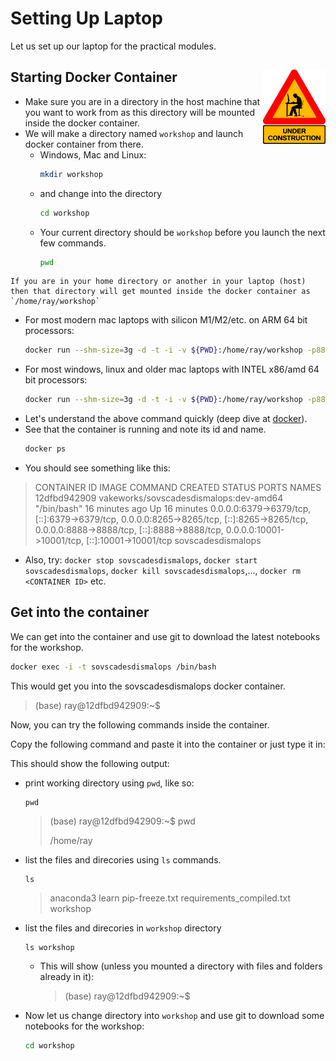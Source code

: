 # Setting Up Laptop

Let us set up our laptop for the practical modules. 

## Starting Docker Container <img src="./images/UnderConstructionWarningGeekByDominiqueChappard_OpenClipArt.png" width="100" align="right" alt="Under Construction">

- Make sure you are in a directory in the host machine that you want to work from as this directory will be mounted inside the docker container.
- We will make a directory named `workshop` and launch docker container from there. 
   - Windows, Mac and Linux: 
       ```sh
       mkdir workshop
       ``` 
   - and change into the directory
     ```sh
     cd workshop
     ```
   - Your current directory should be `workshop` before you launch the next few commands.
     ```sh
     pwd
     ```
```admonish warning
If you are in your home directory or another in your laptop (host) then that directory will get mounted inside the docker container as `/home/ray/workshop`
```

- For most modern mac laptops with silicon M1/M2/etc. on ARM 64 bit processors:
    ```sh
    docker run --shm-size=3g -d -t -i -v ${PWD}:/home/ray/workshop -p8888:8888 -p6379:6379 -p10001:10001 -p8265:8265 --name=sovscadesdismalops vakeworks/sovscadesdismalops:dev-arm64
    ```
- For most windows, linux and older mac laptops with INTEL x86/amd 64 bit processors:
    ```sh
    docker run --shm-size=3g -d -t -i -v ${PWD}:/home/ray/workshop -p8888:8888 -p6379:6379 -p10001:10001 -p8265:8265 --name=sovscadesdismalops vakeworks/sovscadesdismalops:dev-amd64
    ```
- Let's understand the above command quickly (deep dive at [docker](./docker.md)). 
- See that the container is running and note its id and name.
    ```sh
    docker ps
    ```
- You should see something like this:

>    CONTAINER ID   IMAGE                                    COMMAND                  CREATED          STATUS          PORTS                                                                                                                                                                                    NAMES
> 12dfbd942909   vakeworks/sovscadesdismalops:dev-amd64   "/bin/bash"              16 minutes ago   Up 16 minutes   0.0.0.0:6379->6379/tcp, [::]:6379->6379/tcp, 0.0.0.0:8265->8265/tcp, [::]:8265->8265/tcp, 0.0.0.0:8888->8888/tcp, [::]:8888->8888/tcp, 0.0.0.0:10001->10001/tcp, [::]:10001->10001/tcp   sovscadesdismalops
 
- Also, try: `docker stop sovscadesdismalops`, `docker start sovscadesdismalops`, `docker kill sovscadesdismalops`,..., `docker rm <CONTAINER ID>` etc.

## Get into the container

We can get into the container and use git to download the latest notebooks for the workshop.

```sh
docker exec -i -t sovscadesdismalops /bin/bash
```

This would get you into the sovscadesdismalops docker container. 


> (base) ray@12dfbd942909:~$

Now, you can try the following commands inside the container.

Copy the following command and paste it into the container or just type it in:

This should show the following output:
- print working directory using `pwd`, like so: 
  ```
  pwd
  ```
    > (base) ray@12dfbd942909:~$ pwd
    >
    > /home/ray

- list the files and direcories using `ls` commands. 
  ```
  ls
  ```
  > anaconda3  learn  pip-freeze.txt  requirements_compiled.txt  workshop
- list the files and direcories in `workshop` directory
  ```
  ls workshop
  ```
    - This will show (unless you mounted a directory with files and folders already in it):
      > (base) ray@12dfbd942909:~$
- Now let us change directory into `workshop` and use git to download some notebooks for the workshop:

  ```sh
  cd workshop
  ```

